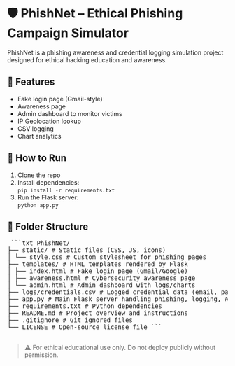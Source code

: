 # 🛡️ PhishNet – Ethical Phishing Campaign Simulator

PhishNet is a phishing awareness and credential logging simulation project designed for ethical hacking education and awareness.

## 🔧 Features
- Fake login page (Gmail-style)
- Awareness page
- Admin dashboard to monitor victims
- IP Geolocation lookup
- CSV logging
- Chart analytics

## 🚀 How to Run

1. Clone the repo  
2. Install dependencies:  
   `pip install -r requirements.txt`  
3. Run the Flask server:  
   `python app.py`

## 📁 Folder Structure

<pre>
 ```txt PhishNet/ 
├── static/ # Static files (CSS, JS, icons) 
│ └── style.css # Custom stylesheet for phishing pages 
├── templates/ # HTML templates rendered by Flask 
│ ├── index.html # Fake login page (Gmail/Google) 
│ ├── awareness.html # Cybersecurity awareness page 
│ └── admin.html # Admin dashboard with logs/charts 
├── logs/credentials.csv # Logged credential data (email, password, timestamp, IP) 
├── app.py # Main Flask server handling phishing, logging, API, and dashboard 
├── requirements.txt # Python dependencies 
├── README.md # Project overview and instructions 
├── .gitignore # Git ignored files 
└── LICENSE # Open-source license file ```
 </pre>



> ⚠️ For ethical educational use only. Do not deploy publicly without permission.
